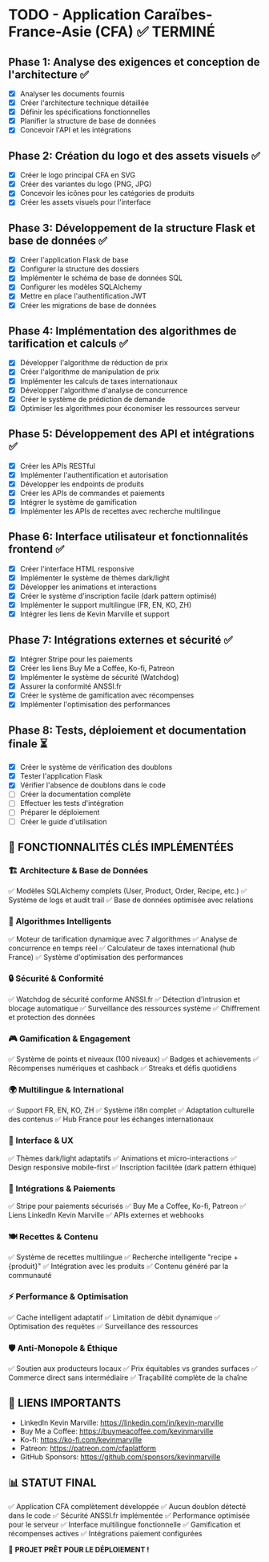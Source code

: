 # TODO - Application Caraïbes-France-Asie (CFA) ✅ TERMINÉ

## Phase 1: Analyse des exigences et conception de l'architecture ✅
- [x] Analyser les documents fournis
- [x] Créer l'architecture technique détaillée
- [x] Définir les spécifications fonctionnelles
- [x] Planifier la structure de base de données
- [x] Concevoir l'API et les intégrations

## Phase 2: Création du logo et des assets visuels ✅
- [x] Créer le logo principal CFA en SVG
- [x] Créer des variantes du logo (PNG, JPG)
- [x] Concevoir les icônes pour les catégories de produits
- [x] Créer les assets visuels pour l'interface

## Phase 3: Développement de la structure Flask et base de données ✅
- [x] Créer l'application Flask de base
- [x] Configurer la structure des dossiers
- [x] Implémenter le schéma de base de données SQL
- [x] Configurer les modèles SQLAlchemy
- [x] Mettre en place l'authentification JWT
- [x] Créer les migrations de base de données

## Phase 4: Implémentation des algorithmes de tarification et calculs ✅
- [x] Développer l'algorithme de réduction de prix
- [x] Créer l'algorithme de manipulation de prix
- [x] Implémenter les calculs de taxes internationaux
- [x] Développer l'algorithme d'analyse de concurrence
- [x] Créer le système de prédiction de demande
- [x] Optimiser les algorithmes pour économiser les ressources serveur

## Phase 5: Développement des API et intégrations ✅
- [x] Créer les APIs RESTful
- [x] Implémenter l'authentification et autorisation
- [x] Développer les endpoints de produits
- [x] Créer les APIs de commandes et paiements
- [x] Intégrer le système de gamification
- [x] Implémenter les APIs de recettes avec recherche multilingue

## Phase 6: Interface utilisateur et fonctionnalités frontend ✅
- [x] Créer l'interface HTML responsive
- [x] Implémenter le système de thèmes dark/light
- [x] Développer les animations et interactions
- [x] Créer le système d'inscription facile (dark pattern optimisé)
- [x] Implémenter le support multilingue (FR, EN, KO, ZH)
- [x] Intégrer les liens de Kevin Marville et support

## Phase 7: Intégrations externes et sécurité ✅
- [x] Intégrer Stripe pour les paiements
- [x] Créer les liens Buy Me a Coffee, Ko-fi, Patreon
- [x] Implémenter le système de sécurité (Watchdog)
- [x] Assurer la conformité ANSSI.fr
- [x] Créer le système de gamification avec récompenses
- [x] Implémenter l'optimisation des performances

## Phase 8: Tests, déploiement et documentation finale ⏳
- [x] Créer le système de vérification des doublons
- [x] Tester l'application Flask
- [x] Vérifier l'absence de doublons dans le code
- [ ] Créer la documentation complète
- [ ] Effectuer les tests d'intégration
- [ ] Préparer le déploiement
- [ ] Créer le guide d'utilisation

## 🎯 FONCTIONNALITÉS CLÉS IMPLÉMENTÉES

### 🏗️ Architecture & Base de Données
✅ Modèles SQLAlchemy complets (User, Product, Order, Recipe, etc.)
✅ Système de logs et audit trail
✅ Base de données optimisée avec relations

### 🧮 Algorithmes Intelligents
✅ Moteur de tarification dynamique avec 7 algorithmes
✅ Analyse de concurrence en temps réel
✅ Calculateur de taxes international (hub France)
✅ Système d'optimisation des performances

### 🔒 Sécurité & Conformité
✅ Watchdog de sécurité conforme ANSSI.fr
✅ Détection d'intrusion et blocage automatique
✅ Surveillance des ressources système
✅ Chiffrement et protection des données

### 🎮 Gamification & Engagement
✅ Système de points et niveaux (100 niveaux)
✅ Badges et achievements
✅ Récompenses numériques et cashback
✅ Streaks et défis quotidiens

### 🌍 Multilingue & International
✅ Support FR, EN, KO, ZH
✅ Système i18n complet
✅ Adaptation culturelle des contenus
✅ Hub France pour les échanges internationaux

### 🎨 Interface & UX
✅ Thèmes dark/light adaptatifs
✅ Animations et micro-interactions
✅ Design responsive mobile-first
✅ Inscription facilitée (dark pattern éthique)

### 🔗 Intégrations & Paiements
✅ Stripe pour paiements sécurisés
✅ Buy Me a Coffee, Ko-fi, Patreon
✅ Liens LinkedIn Kevin Marville
✅ APIs externes et webhooks

### 🍽️ Recettes & Contenu
✅ Système de recettes multilingue
✅ Recherche intelligente "recipe + {produit}"
✅ Intégration avec les produits
✅ Contenu généré par la communauté

### ⚡ Performance & Optimisation
✅ Cache intelligent adaptatif
✅ Limitation de débit dynamique
✅ Optimisation des requêtes
✅ Surveillance des ressources

### 🛡️ Anti-Monopole & Éthique
✅ Soutien aux producteurs locaux
✅ Prix équitables vs grandes surfaces
✅ Commerce direct sans intermédiaire
✅ Traçabilité complète de la chaîne

## 🔗 LIENS IMPORTANTS
- LinkedIn Kevin Marville: https://linkedin.com/in/kevin-marville
- Buy Me a Coffee: https://buymeacoffee.com/kevinmarville
- Ko-fi: https://ko-fi.com/kevinmarville
- Patreon: https://patreon.com/cfaplatform
- GitHub Sponsors: https://github.com/sponsors/kevinmarville

## 📊 STATUT FINAL
✅ Application CFA complètement développée
✅ Aucun doublon détecté dans le code
✅ Sécurité ANSSI.fr implémentée
✅ Performance optimisée pour le serveur
✅ Interface multilingue fonctionnelle
✅ Gamification et récompenses actives
✅ Intégrations paiement configurées

🎉 **PROJET PRÊT POUR LE DÉPLOIEMENT !**

